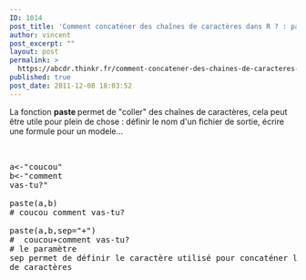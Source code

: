```yaml
---
ID: 1014
post_title: 'Comment concaténer des chaînes de caractères dans R ? : paste'
author: vincent
post_excerpt: ""
layout: post
permalink: >
  https://abcdr.thinkr.fr/comment-concatener-des-chaines-de-caracteres-dans-r-paste/
published: true
post_date: 2011-12-08 18:03:52
---
```

La fonction <strong>paste </strong>permet de "coller" des chaînes de caractères, cela peut être utile pour plein de chose : définir le nom d'un fichier de sortie, écrire une formule pour un modele... <pre><br /><br />a&lt;-"coucou"<br />b&lt;-"comment vas-tu?"<br /><br />paste(a,b)<br /># coucou comment vas-tu?<br /> paste(a,b,sep="+") <br />#  coucou+comment vas-tu? <br /># le paramètre sep permet de définir le caractère utilisé pour concaténer les chaînes de caractères<br /><br /><br /></pre> <br />